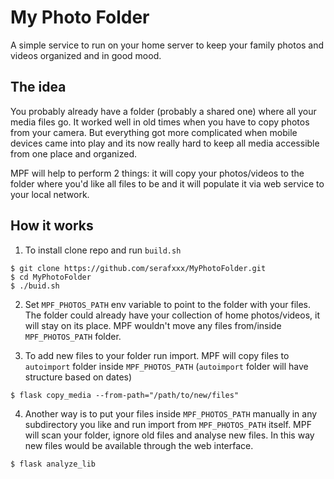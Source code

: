 # My Photo Folder
A simple service to run on your home server to keep your family photos
and videos organized and in good mood.

## The idea
You probably already have a folder (probably a shared one) where all your
media files go. It worked well in old times when you have to copy photos
from your camera. But everything got more complicated when mobile devices
came into play and its now really hard to keep all media accessible from
one place and organized.

MPF will help to perform 2 things: it will copy your photos/videos
to the folder where you'd like all files to be and it will populate it
via web service to your local network.

## How it works
1. To install clone repo and run `build.sh`
```
$ git clone https://github.com/serafxxx/MyPhotoFolder.git
$ cd MyPhotoFolder
$ ./buid.sh
```
2. Set `MPF_PHOTOS_PATH` env variable to point to the folder with your files.
The folder could already have your collection of home photos/videos, it will
stay on its place. MPF wouldn't move any files from/inside `MPF_PHOTOS_PATH` folder.

3. To add new files to your folder run import. MPF will copy files to `autoimport`
folder inside `MPF_PHOTOS_PATH` (`autoimport` folder will have structure based on dates)

```
$ flask copy_media --from-path="/path/to/new/files"
```

4. Another way is to put your files inside `MPF_PHOTOS_PATH` manually in any subdirectory
you like and run import from `MPF_PHOTOS_PATH` itself. MPF will scan your folder, ignore
old files and analyse new files. In this way new files would be available through the
web interface.

```
$ flask analyze_lib
```